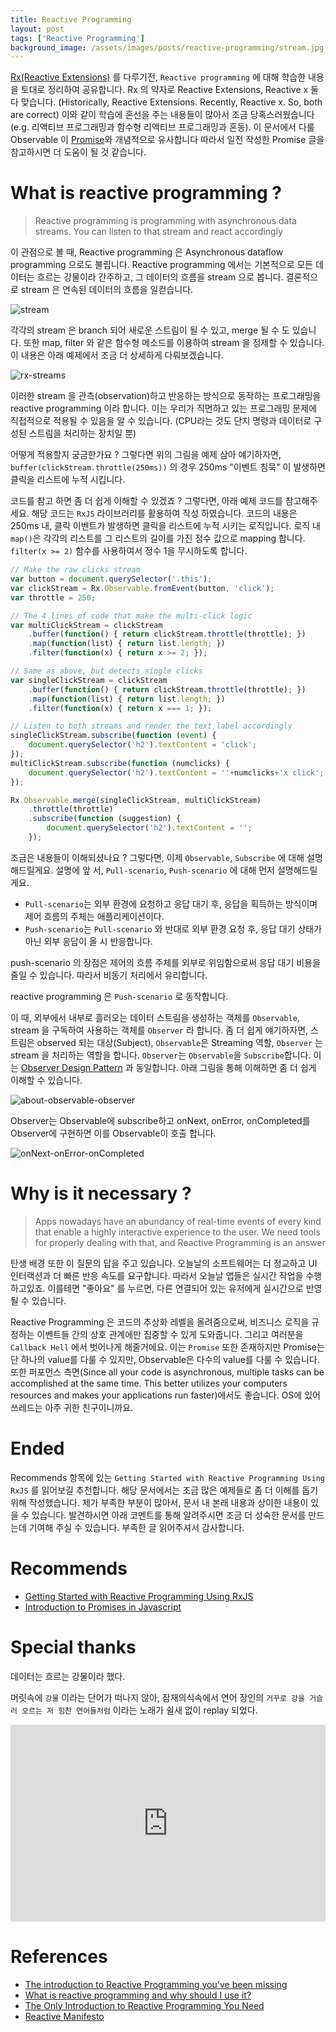 ```yaml
---
title: Reactive Programming
layout: post
tags: ['Reactive Programming']
background_image: /assets/images/posts/reactive-programming/stream.jpg
---
```


[Rx(Reactive Extensions)](https://archive.codeplex.com/?p=rx) 를 다루기전, `Reactive programming` 에 대해 학습한 내용을 토대로 정리하여 공유합니다.
Rx 의 약자로 Reactive Extensions, Reactive x 둘 다 맞습니다. (Historically, Reactive Extensions. Recently, Reactive x. So, both are correct)
이와 같이 학습에 혼선을 주는 내용들이 많아서 조금 당혹스러웠습니다 (e.g. 리액티브 프로그래밍과 함수형 리액티브 프로그래밍과 혼동).
이 문서에서 다룰 Observable 이 [Promise](https://blog.hax0r.info/2017-09-19/Introduction-to-promises-in-javascript/)와 개념적으로 유사합니다 따라서 일전 작성한 Promise 글을 참고하시면 더 도움이 될 것 같습니다.

# What is reactive programming ?

> Reactive programming is programming with asynchronous data streams. You can listen to that stream and react accordingly

이 관점으로 볼 때, Reactive programming 은 Asynchronous dataflow programming 으로도 불립니다.
Reactive programming 에서는 기본적으로 모든 데이터는 흐르는 강물이라 간주하고, 그 데이터의 흐름을 stream 으로 봅니다.
결론적으로 stream 은 연속된 데이터의 흐름을 일컫습니다.

![stream](/assets/images/posts/reactive-programming/stream.jpg)


각각의 stream 은 branch 되어 새로운 스트림이 될 수 있고, merge 될 수 도 있습니다.
또한 map, filter 와 같은 함수형 메소드를 이용하여 stream 을 정제할 수 있습니다. 이 내용은 아래 예제에서 조금 더 상세하게 다뤄보겠습니다.


![rx-streams](/assets/images/posts/reactive-programming/rx-streams.png)


이러한 stream 을 관측(observation)하고 반응하는 방식으로 동작하는 프로그래밍을 reactive programming 이라 합니다.
이는 우리가 직면하고 있는 프로그래밍 문제에 직접적으로 적용될 수 있음을 알 수 있습니다. (CPU라는 것도 단지 명령과 데이터로 구성된 스트림을 처리하는 장치일 뿐)

어떻게 적용할지 궁금한가요 ?
그렇다면 위의 그림을 예제 삼아 얘기하자면, `buffer(clickStream.throttle(250ms))` 의 경우 250ms "이벤트 침묵" 이 발생하면 클릭을 리스트에 누적 시킵니다.

코드를 참고 하면 좀 더 쉽게 이해할 수 있겠죠 ?
그렇다면, 아래 예제 코드를 참고해주세요.
해당 코드는 `RxJS` 라이브러리를 활용하여 작성 하였습니다. 코드의 내용은 250ms 내, 클릭 이벤트가 발생하면 클릭을 리스트에 누적 시키는 로직입니다.
로직 내 `map()`은 각각의 리스트를 그 리스트의 길이를 가진 정수 값으로 mapping 합니다. `filter(x >= 2)` 함수를 사용하여서 정수 1을 무시하도록 합니다.

```javascript
// Make the raw clicks stream
var button = document.querySelector('.this');
var clickStream = Rx.Observable.fromEvent(button, 'click');
var throttle = 250;

// The 4 lines of code that make the multi-click logic
var multiClickStream = clickStream
    .buffer(function() { return clickStream.throttle(throttle); })
    .map(function(list) { return list.length; })
    .filter(function(x) { return x >= 2; });

// Same as above, but detects single clicks
var singleClickStream = clickStream
    .buffer(function() { return clickStream.throttle(throttle); })
    .map(function(list) { return list.length; })
    .filter(function(x) { return x === 1; });

// Listen to both streams and render the text label accordingly
singleClickStream.subscribe(function (event) {
    document.querySelector('h2').textContent = 'click';
});
multiClickStream.subscribe(function (numclicks) {
    document.querySelector('h2').textContent = ''+numclicks+'x click';
});

Rx.Observable.merge(singleClickStream, multiClickStream)
    .throttle(throttle)
    .subscribe(function (suggestion) {
        document.querySelector('h2').textContent = '';
    });
```

조금은 내용들이 이해되셨나요 ?
그렇다면, 이제 `Observable`, `Subscribe` 에 대해 설명해드릴게요.
설명에 앞 서, `Pull-scenario`, `Push-scenario` 에 대해 먼저 설명해드릴게요.

- `Pull-scenario`는 외부 환경에 요청하고 응답 대기 후, 응답을 획득하는 방식이며 제어 흐름의 주체는 애플리케이션이다.
- `Push-scenario`는 `Pull-scenario` 와 반대로 외부 환경 요청 후, 응답 대기 상태가 아닌 외부 응답이 올 시 반응합니다.

push-scenario 의 장점은 제어의 흐름 주체를 외부로 위임함으로써 응답 대기 비용을 줄일 수 있습니다. 따라서 비동기 처리에서 유리합니다.

reactive programming 은 `Push-scenario` 로 동작합니다.

이 때, 외부에서 내부로 흘러오는 데이터 스트림을 생성하는 객체를 `Observable`, stream 을 구독하여 사용하는 객체를 `Observer` 라 합니다.
좀 더 쉽게 얘기하자면, 스트림은 observed 되는 대상(Subject), `Observable`은 Streaming 역할, `Observer` 는 stream 을 처리하는 역할을 합니다.
`Observer`는 `Observable`을 `Subscribe`합니다.
이는 [Observer Design Pattern](https://en.wikipedia.org/wiki/Observer_pattern) 과 동일합니다.
아래 그림을 통해 이해하면 좀 더 쉽게 이해할 수 있습니다.


![about-observable-observer](/assets/images/posts/reactive-programming/about-observable-observer.jpg)

Observer는 Observable에 subscribe하고 onNext, onError, onCompleted를 Observer에 구현하면 이를 Observable이 호출 합니다.


![onNext-onError-onCompleted](/assets/images/posts/reactive-programming/ob-ob.png)


# Why is it necessary ?

> Apps nowadays have an abundancy of real-time events of every kind that enable a highly interactive experience to the user. We need tools for properly dealing with that, and Reactive Programming is an answer

탄생 배경 또한 이 질문의 답을 주고 있습니다.
오늘날의 소프트웨어는 더 정교하고 UI 인터랙션과 더 빠른 반응 속도를 요구합니다.
따라서 오늘날 앱들은 실시간 작업을 수행하고있죠. 이를테면 "좋아요" 를 누르면, 다른 연결되어 있는 유저에게 실시간으로 반영될 수 있습니다.

Reactive Programming 은 코드의 추상화 레벨을 올려줌으로써, 비즈니스 로직을 규정하는 이벤트들 간의 상호 관계에만 집중할 수 있게 도와줍니다.
그리고 여러분을 `Callback Hell` 에서 벗어나게 해줄거에요.
이는 `Promise` 또한 존재하지만 Promise는 단 하나의 value를 다룰 수 있지만, Observable은 다수의 value를 다룰 수 있습니다.
또한 퍼포먼스 측면(Since all your code is asynchronous, multiple tasks can be accomplished at the same time. This better utilizes your computers resources and makes your applications run faster)에서도 좋습니다.
OS에 있어 쓰레드는 아주 귀한 친구이니까요.

# Ended

Recommends 항목에 있는 `Getting Started with Reactive Programming Using RxJS` 를 읽어보길 추천합니다.
해당 문서에서는 조금 많은 예제들로 좀 더 이해를 돕기 위해 작성했습니다.
제가 부족한 부분이 많아서, 문서 내 본래 내용과 상이한 내용이 있을 수 있습니다. 발견하시면 아래 코멘트를 통해 알려주시면 조금 더 성숙한 문서를 만드는데 기여해 주실 수 있습니다.
부족한 글 읽어주셔서 감사합니다.

# Recommends

- [Getting Started with Reactive Programming Using RxJS](getting-started-with-reactive-programming-using-rxjs)
- [Introduction to Promises in Javascript](https://blog.hax0r.info/2017-09-19/Introduction-to-promises-in-javascript/)

# Special thanks

데이터는 흐르는 강물이라 했다.

머릿속에 `강물` 이라는 단어가 떠나지 않아, 잠재의식속에서 연어 장인의 `거꾸로 강을 거슬러 오르는 저 힘찬 연어들처럼` 이라는 노래가 쉴새 없이 replay 되었다.

<iframe width="100%" height="315" src="https://www.youtube.com/embed/ccPGT05-jHA?rel=0&amp;controls=0&amp;showinfo=0&amp;start=20" frameborder="0" allow="autoplay; encrypted-media" allowfullscreen></iframe>

# References

- [The introduction to Reactive Programming you've been missing](https://gist.github.com/staltz/868e7e9bc2a7b8c1f754)
- [What is reactive programming and why should I use it?](https://www.cocoawithlove.com/blog/reactive-programming-what-and-why.html)
- [The Only Introduction to Reactive Programming You Need](https://dzone.com/articles/only-introduction-reactive)
- [Reactive Manifesto](https://www.reactivemanifesto.org/)